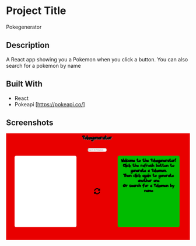# Project Title

Pokegenerator

## Description

A React app showing you a Pokemon when you click a button. You can also search for a pokemon by name

## Built With

* React
* Pokeapi [https://pokeapi.co/]

## Screenshots

![alt text](public/screenshot-pokedex.png)
